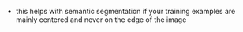 - this helps with semantic segmentation if your training examples are mainly centered and never on the edge of the image